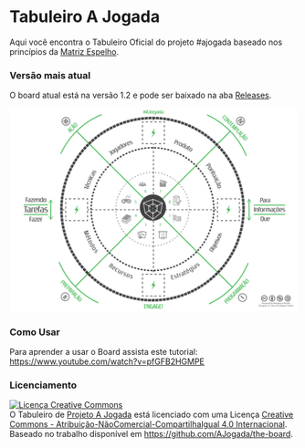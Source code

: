 Tabuleiro A Jogada
=========

Aqui você encontra o Tabuleiro Oficial do projeto #ajogada baseado nos princípios da [Matriz Espelho](http://www.amazon.com.br/JOGADA-Sabedoria-Jogos-Jovens-Vision%C3%A1rios-ebook/dp/B00HV5M4UG/).

### Versão mais atual

O board atual está na versão 1.2 e pode ser baixado na aba [Releases](https://github.com/AJogada/the-board/releases).

![Tabuleiro AJogada](ajogada_board.png)

### Como Usar

Para aprender a usar o Board assista este tutorial: https://www.youtube.com/watch?v=pfGFB2HGMPE

### Licenciamento

<a rel="license" href="http://creativecommons.org/licenses/by-nc-sa/4.0/"><img alt="Licença Creative Commons" style="border-width:0" src="https://i.creativecommons.org/l/by-nc-sa/4.0/88x31.png" /></a><br /><span xmlns:dct="http://purl.org/dc/terms/" property="dct:title">O Tabuleiro</span> de <a xmlns:cc="http://creativecommons.org/ns#" href="http://ajogada.com.br" property="cc:attributionName" rel="cc:attributionURL">Projeto A Jogada</a> está licenciado com uma Licença <a rel="license" href="http://creativecommons.org/licenses/by-nc-sa/4.0/">Creative Commons - Atribuição-NãoComercial-CompartilhaIgual 4.0 Internacional</a>.<br />Baseado no trabalho disponível em <a xmlns:dct="http://purl.org/dc/terms/" href="https://github.com/AJogada/the-board" rel="dct:source">https://github.com/AJogada/the-board</a>.
